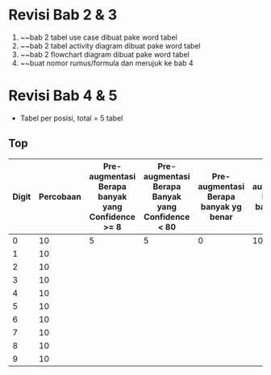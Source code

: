 # Revisi Bab 2 & 3
1. ~~bab 2 tabel use case dibuat pake word tabel
2. ~~bab 2 tabel activity diagram dibuat pake word tabel
3. ~~bab 2 flowchart diagram dibuat pake word tabel
4. ~~buat nomor rumus/formula dan merujuk ke bab 4

# Revisi Bab 4 & 5
- Tabel per posisi, total = 5 tabel
## Top

| Digit | Percobaan | Pre-augmentasi Berapa banyak yang Confidence >= 8 | Pre-augmentasi Berapa Banyak yang Confidence < 80 | Pre-augmentasi Berapa banyak yg benar | Pre-augmentasi Berapa banyak yg salah | Post-augmentasi Berapa banyak yang Confidence >= 80 | Post-augmentasi Berapa Banyak yang Confidence < 80 | Post-augmentasi Berapa banyak yg benar | Post-augmentasi Berapa banyak yg salah |
| ----- | --------- | ------------------------------------------------- | ------------------------------------------------- | ------------------------------------- | ------------------------------------- | --------------------------------------------------- | -------------------------------------------------- | -------------------------------------- | -------------------------------------- | 
| 0     | 10        | 5                                                 | 5                                                 | 0                                     | 10                                    | 9                                                   | 1                                                  | 10                                     | 0                                      |     |     |     |     |     |     |     |     |     |     |
| 1     | 10        |                                                   |                                                   |                                       |                                       |                                                     |                                                    |                                        |                                        |     |     |     |     |     |     |     |     |     |     |
| 2     | 10        |                                                   |                                                   |                                       |                                       |                                                     |                                                    |                                        |                                        |     |     |     |     |     |     |     |     |     |     |
| 3     | 10        |                                                   |                                                   |                                       |                                       |                                                     |                                                    |                                        |                                        |     |     |     |     |     |     |     |     |     |     |
| 4     | 10        |                                                   |                                                   |                                       |                                       |                                                     |                                                    |                                        |                                        |     |     |     |     |     |     |     |     |     |     |
| 5     | 10        |                                                   |                                                   |                                       |                                       |                                                     |                                                    |                                        |                                        |     |     |     |     |     |     |     |     |     |     |
| 6     | 10        |                                                   |                                                   |                                       |                                       |                                                     |                                                    |                                        |                                        |     |     |     |     |     |     |     |     |     |     |
| 7     | 10        |                                                   |                                                   |                                       |                                       |                                                     |                                                    |                                        |                                        |     |     |     |     |     |     |     |     |     |     |
| 8     | 10        |                                                   |                                                   |                                       |                                       |                                                     |                                                    |                                        |                                        |     |     |     |     |     |     |     |     |     |     |
| 9     | 10        |                                                   |                                                   |                                       |                                       |                                                     |                                                    |                                        |                                        |     |     |     |     |     |     |     |     |     |     |
